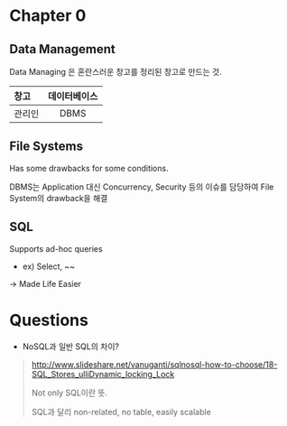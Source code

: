 # Chapter 0

## Data Management

Data Managing 은 혼란스러운 창고를 정리된 창고로 만드는 것.

| 창고     | 데이터베이스  |
| :------ | :-------: |
| 관리인    | DBMS      |

## File Systems

Has some drawbacks for some conditions.

DBMS는 Application 대신 Concurrency, Security 등의 이슈를 담당하여 File System의 drawback을 해결

## SQL

Supports ad-hoc queries

* ex) Select, ~~

-> Made Life Easier 


# Questions

* NoSQL과 일반 SQL의 차이?

> http://www.slideshare.net/vanuganti/sqlnosql-how-to-choose/18-SQL_Stores_ulliDynamic_locking_Lock
>
> Not only SQL이란 뜻.
>
> SQL과 달리 non-related, no table, easily scalable
